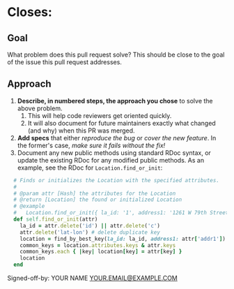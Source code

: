 # Closes: #

## Goal
What problem does this pull request solve? This should be close to the goal of the issue this pull request addresses.

## Approach
1. **Describe, in numbered steps, the approach you chose** to solve the above problem.
    1. This will help code reviewers get oriented quickly.
    2. It will also document for future maintainers exactly what changed (and why) when this PR was merged.
2. **Add specs** that either *reproduce the bug* or *cover the new feature*. In the former's case, *make sure it fails without the fix!*
3. Document any new public methods using standard RDoc syntax, or update the existing RDoc for any modified public methods. As an example, see the RDoc for `Location.find_or_init`:

```ruby
  # Finds or initializes the Location with the specified attributes.
  #
  # @param attr [Hash] the attributes for the Location
  # @return [Location] the found or initialized Location
  # @example
  #   Location.find_or_init({ la_id: '1', address1: '1261 W 79th Street' })
  def self.find_or_init(attr)
    la_id = attr.delete('id') || attr.delete('c')
    attr.delete('lat-lon') # delete duplicate key
    location = find_by_best_key(la_id: la_id, address1: attr['addr1']) || Location.new(la_id: la_id)
    common_keys = location.attributes.keys & attr.keys
    common_keys.each { |key| location[key] = attr[key] }
    location
  end
```

Signed-off-by: YOUR NAME <YOUR.EMAIL@EXAMPLE.COM>
